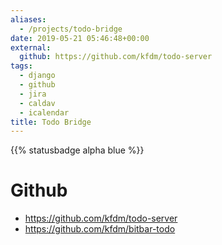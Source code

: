 ```yaml
---
aliases:
  - /projects/todo-bridge
date: 2019-05-21 05:46:48+00:00
external:
  github: https://github.com/kfdm/todo-server
tags:
  - django
  - github
  - jira
  - caldav
  - icalendar
title: Todo Bridge
---
```


{{% statusbadge alpha blue %}}

# Github

- <https://github.com/kfdm/todo-server>
- <https://github.com/kfdm/bitbar-todo>
